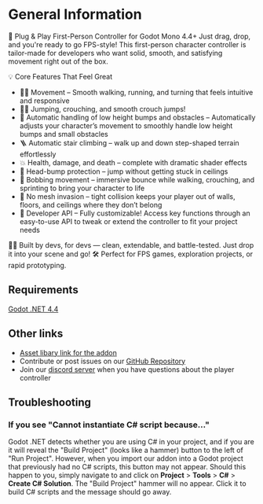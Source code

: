 # General Information

🚀 Plug & Play First-Person Controller for Godot Mono 4.4+
Just drag, drop, and you're ready to go FPS-style! This first-person character controller is tailor-made for developers who want solid, smooth, and satisfying movement right out of the box.

💡 Core Features That Feel Great

* 🏃‍♂️ Movement – Smooth walking, running, and turning that feels intuitive and responsive
* 🧍‍♂️ Jumping, crouching, and smooth crouch jumps!
* 🔧 Automatic handling of low height bumps and obstacles – Automatically adjusts your character’s movement to smoothly handle low height bumps and small obstacles
* 🪜 Automatic stair climbing – walk up and down step-shaped terrain effortlessly
* 💥 Health, damage, and death – complete with dramatic shader effects
* 🤸 Head-bump protection – jump without getting stuck in ceilings
* 🎢 Bobbing movement – immersive bounce while walking, crouching, and sprinting to bring your character to life
* 🚫 No mesh invasion – tight collision keeps your player out of walls, floors, and ceilings where they don’t belong
* 🔧 Developer API – Fully customizable! Access key functions through an easy-to-use API to tweak or extend the controller to fit your project needs  

👨‍💻 Built by devs, for devs — clean, extendable, and battle-tested. Just drop it into your scene and go! 🛠️
Perfect for FPS games, exploration projects, or rapid prototyping.  

## Requirements
[Godot .NET 4.4](https://godotengine.org/download/archive/)

## Other links

* [Asset libary link for the addon](https://godotengine.org/asset-library/asset/4020)
* Contribute or post issues on our [GitHub Repository](https://github.com/PolarBears-studio/player-controller) 
* Join our [discord server](https://discord.com/channels/1165743149621182605/1368527596907790347) when you have questions about the player controller

## Troubleshooting

### If you see "Cannot instantiate C# script because..."

Godot .NET detects whether you are using C# in your project, and if you are it will reveal the "Build Project" (looks like a hammer) button to the left of "Run Project". However, when you import our addon into a Godot project that previously had no C# scripts, this button may not appear. Should this happen to you, simply navigate to and click on **Project** > **Tools** > **C#** > **Create C# Solution**. The "Build Project" hammer will no appear. Click it to build C# scripts and the message should go away.
